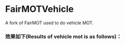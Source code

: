# FairMOTVehicle
A fork of FairMOT used to do vehicle MOT.

### 效果如下(Results of vehicle mot is as follows)： </br>
